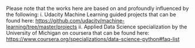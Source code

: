 
Please note that the works here are based on and profoundly influenced by the following:
i.    Udacity Machine Learning guided projects that can be found here: https://github.com/udacity/machine-learning/tree/master/projects
ii.   Applied Data Science specialization by the University of Michigan on coursera that can be found here: https://www.coursera.org/specializations/data-science-python#faq-list
